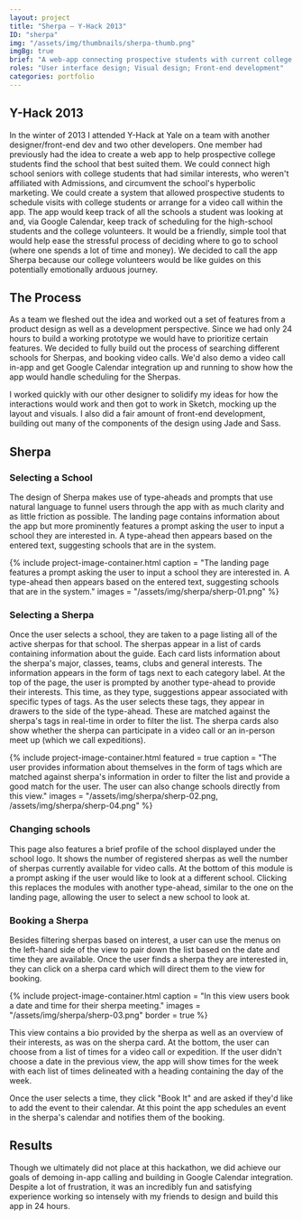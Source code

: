 ```yaml
---
layout: project
title: "Sherpa — Y-Hack 2013"
ID: "sherpa"
img: "/assets/img/thumbnails/sherpa-thumb.png"
imgBg: true
brief: "A web-app connecting prospective students with current college students, to provide a genuine account of the student experience."
roles: "User interface design; Visual design; Front-end development"
categories: portfolio
---
```


## Y-Hack 2013

In the winter of 2013 I attended Y-Hack at Yale on a team with another designer/front-end dev and two other developers. One member had previously had the idea to create a web app to help prospective college students find the school that best suited them. We could connect high school seniors with college students that had similar interests, who weren't affiliated with Admissions, and circumvent the school's hyperbolic marketing. We could create a system that allowed prospective students to schedule visits with college students or arrange for a video call within the app. The app would keep track of all the schools a student was looking at and, via Google Calendar, keep track of scheduling for the high-school students and the college volunteers. It would be a friendly, simple tool that would help ease the stressful process of deciding where to go to school (where one spends a lot of time and money). We decided to call the app Sherpa because our college volunteers would be like guides on this potentially emotionally arduous journey.

## The Process

As a team we fleshed out the idea and worked out a set of features from a product design as well as a development perspective. Since we had only 24 hours to build a working prototype we would have to prioritize certain features. We decided to fully build out the process of searching different schools for Sherpas, and booking video calls. We'd also demo a video call in-app and get Google Calendar integration up and running to show how the app would handle scheduling for the Sherpas.

I worked quickly with our other designer to solidify my ideas for how the interactions would work and then got to work in Sketch, mocking up the layout and visuals. I also did a fair amount of front-end development, building out many of the components of the design using Jade and Sass.

## Sherpa

### Selecting a School

The design of Sherpa makes use of type-aheads and prompts that use natural language to funnel users through the app with as much clarity and as little friction as possible. The landing page contains information about the app but more prominently features a prompt asking the user to input a school they are interested in. A type-ahead then appears based on the entered text, suggesting schools that are in the system.

{% 
  include project-image-container.html
  caption = "The landing page features a prompt asking the user to input a school they are interested in. A type-ahead then appears based on the entered text, suggesting schools that are in the system."
  images = "/assets/img/sherpa/sherp-01.png"
%}

### Selecting a Sherpa

Once the user selects a school, they are taken to a page listing all of the active sherpas for that school. The sherpas appear in a list of cards containing information about the guide. Each card lists information about the sherpa's major, classes, teams, clubs and general interests. The information appears in the form of tags next to each category label. At the top of the page, the user is prompted by another type-ahead to provide their interests. This time, as they type, suggestions appear associated with specific types of tags. As the user selects these tags, they appear in drawers to the side of the type-ahead. These are matched against the sherpa's tags in real-time in order to filter the list. The sherpa cards also show whether the sherpa can participate in a video call or an in-person meet up (which we call expeditions).

{% 
  include project-image-container.html
  featured = true
  caption = "The user provides information about themselves in the form of tags which are matched against sherpa's information in order to filter the list and provide a good match for the user. The user can also change schools directly from this view."
  images = "/assets/img/sherpa/sherp-02.png, /assets/img/sherpa/sherp-04.png"
%}

### Changing schools

This page also features a brief profile of the school displayed under the school logo. It shows the number of registered sherpas as well the number of sherpas currently available for video calls. At the bottom of this module is a prompt asking if the user would like to look at a different school. Clicking this replaces the modules with another type-ahead, similar to the one on the landing page, allowing the user to select a new school to look at.

### Booking a Sherpa

Besides filtering sherpas based on interest, a user can use the menus on the left-hand side of the view to pair down the list based on the date and time they are available. Once the user finds a sherpa they are interested in, they can click on a sherpa card which will direct them to the view for booking.

{% 
  include project-image-container.html
  caption = "In this view users book a date and time for their sherpa meeting."
  images = "/assets/img/sherpa/sherp-03.png"
  border = true
%}

This view contains a bio provided by the sherpa as well as an overview of their interests, as was on the sherpa card. At the bottom, the user can choose from a list of times for a video call or expedition. If the user didn't choose a date in the previous view, the app will show times for the week with each list of times delineated with a heading containing the day of the week.

Once the user selects a time, they click "Book It" and are asked if they'd like to add the event to their calendar. At this point the app schedules an event in the sherpa's calendar and notifies them of the booking.

## Results

Though we ultimately did not place at this hackathon, we did achieve our goals of demoing in-app calling and building in Google Calendar integration. Despite a lot of frustration, it was an incredibly fun and satisfying experience working so intensely with my friends to design and build this app in 24 hours.